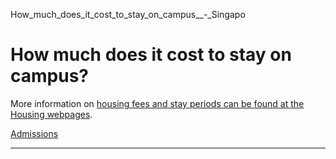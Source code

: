 How_much_does_it_cost_to_stay_on_campus__-_Singapo



How much does it cost to stay on campus?
========================================

More information on [housing fees and stay periods can be found at the Housing webpages](/campus-life/housing/).

[Admissions](https://www.sutd.edu.sg/tag/admissions/)

---

